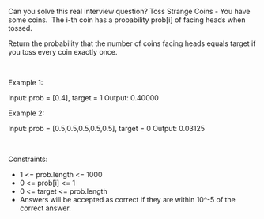 Can you solve this real interview question? Toss Strange Coins - You have some coins.  The i-th coin has a probability prob[i] of facing heads when tossed.

Return the probability that the number of coins facing heads equals target if you toss every coin exactly once.

 

Example 1:

Input: prob = [0.4], target = 1
Output: 0.40000


Example 2:

Input: prob = [0.5,0.5,0.5,0.5,0.5], target = 0
Output: 0.03125


 

Constraints:

 * 1 <= prob.length <= 1000
 * 0 <= prob[i] <= 1
 * 0 <= target <= prob.length
 * Answers will be accepted as correct if they are within 10^-5 of the correct answer.
